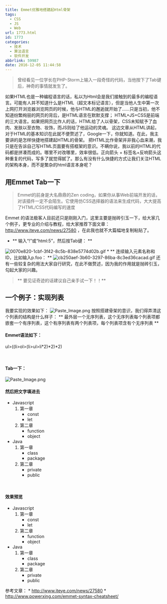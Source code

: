 ```yaml
---
title: Emmet优雅地搭建起Html骨架
tags:
  - CSS
  - JS
  - Web
url: 1773.html
id: 1773
categories:
  - 技术
  - 算法语言
  - 软件开发
abbrlink: 59987
date: 2016-12-05 11:44:58
---
```


> 曾经看见一位学长在PHP-Storm上输入一段奇怪的代码，当他按下了Tab键后，神奇的事情就发生了。

如果HTML也是一种编程语言的话，私以为Html会是我们接触到的最多的编程语言。可能有人并不知道什么是HTML（超文本标记语言），但是当他人生中第一次上网打开浏览器浏览网页的时候，他与HTML的邂逅就开始了……只是当初，他不知道纷繁绚丽的网页的背后，是HTML语言在默默支撑； HTML+JS+CSS是前端的三大语言。如果把网页比作人的话，HTML给了人以骨架，CSS未知赋予了血肉、发肤以至衣物、妆饰，而JS则给了他运动的灵魂。 这边文章从HTML讲起，对于HTML的基本知识在此就不便赘述了，Google一下，你就知道。在此，我主要讲的是怎样快捷地搭建起HTML的骨架。 把HTML比作骨架并非我心血来潮，我只是在告诉自己写HTML页面要有搭框架的意识。不瞒你说，我以前的HTML的代码都是拼凑而成的。哪里不对改哪里，效率很低。正向箭头 + 标签名+反响箭头这种重复的代码，写多了就觉得腻了。那么有没有什么快捷的方式让我们关注HTML的架构本身，而不是繁杂的html语言本身呢？

用Emmet Tab一下
------------

> Emmet的前身是大名鼎鼎的Zen coding，如果你从事Web前端开发的话，对该插件一定不会陌生。它使用仿CSS选择器的语法来生成代码，大大提高了HTML/CSS代码编写的速度

Emmet 的语法极客人目前还只是刚刚入门，这里主要是抛砖引玉一下，给大家几个例子，更专业的介绍与教程，给大家推荐下面文章：http://www.iteye.com/news/27580 ，在此我也就不大篇幅地复制粘贴了。

*   \*\* 输入“!”或“html:5”，然后按Tab键： **

![0070e820-1cbf-3f42-8c5b-838e5774d02b.gif](http://baiyuan.wang/wp-content/uploads/2016/12/20161205122410112.jpg) \* \*\* 连续输入元素名称和ID，比如输入p.foo： ** ![cb250aef-3b60-3297-86ba-8c3ed36cacad.gif](http://baiyuan.wang/wp-content/uploads/2016/12/20161205122410219.jpg) 还有一些较复杂的用法大家自行研究，在此不做赘述，因为我的作用就是抛砖引玉，勾起大家的兴趣。

> \*\* 要见证奇迹的话建议自己亲手试一下！！**

一个例子：实现列表
---------

我要实现的效果如下： ![Paste_Image.png](http://baiyuan.wang/wp-content/uploads/2016/12/20161205122410310.jpg) 按照搭建骨架的意识，我们得弄清这个列表的结构是什么样子： \*\* 最外层一个无序列表，这个无序列表每个列表项都嵌套一个有序列表，这个有序列表有两个列表项，每个列表项含有个无序列表 **

#### Emmet语法如下：

ul>((li>ol>(li>ul>li\*2)\*2)*2)

 

#### Tab一下：

![Paste_Image.png](http://baiyuan.wang/wp-content/uploads/2016/12/20161205122410417.jpg)

#### 然后把文字填进去

<ul>  
  <li>Javascript    
    <ol>
            <li>第一章
                <ul>
                    <li>const</li>
                    <li>let</li>
                </ul>
            </li>
            <li>第二章
                <ul>
                    <li>function</li>
                    <li>object</li>
                </ul>
            </li>
        </ol>
    </li>
    <li>Java
        <ol>
            <li>第一章
                <ul>
                    <li>class</li>
                    <li>package</li>
                </ul>
            </li>
            <li>第二章
                <ul>
                    <li>private</li>
                    <li>public</li>
                </ul>
            </li>
        </ol>
    </li>
</ul>

 

#### 效果预览

>

*   Javascript
    1.  第一章
        *   const
        *   let
    2.  第二章
        *   function
        *   object
*   Java
    1.  第一章
        *   class
        *   package
    2.  第二章
        *   private
        *   public

参考文章： \* http://www.iteye.com/news/27580 * http://www.powerxing.com/emmet-syntax-cheatsheet/
